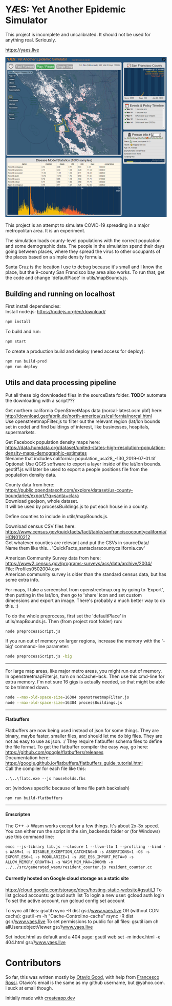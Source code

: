 # YÆS: Yet Another Epidemic Simulator
This project is incomplete and uncalibrated. It should not be used for anything real. Seriously.

https://yaes.live

![Screenshot of the simulator](screenshots/EpidemicSim09.png)

This project is an attempt to simulate COVID-19 spreading in a major metropolitan area. It is an experiment.

The simulation loads county-level populations with the correct population and some demographic data. The people in the simulation spend their days going between places, where they spread the virus to other occupants of the places based on a simple density formula.

Santa Cruz is the location I use to debug because it's small and I know the place, but the 9-county San Francisco bay area also works. To run that, get the code and change 'defaultPlace' in utils/mapBounds.js.

## Building and running on localhost

First install dependencies:  
Install node.js: https://nodejs.org/en/download/
```sh
npm install
```

To build and run:

```sh
npm start
```

To create a production build and deploy (need access for deploy):

```sh
npm run build-prod
npm run deploy
```

## Utils and data processing pipeline
Put all these big downloaded files in the sourceData folder. **TODO:** automate the downloading with a script???

Get northern california OpenStreetMaps data (norcal-latest.osm.pbf) here: http://download.geofabrik.de/north-america/us/california/norcal.html  
Use openstreetmapFilter.js to filter out the relevant region (lat/lon bounds set in code) and find buildings of interest, like businesses, hospitals, supermarkets.  

Get Facebook population density maps here: https://data.humdata.org/dataset/united-states-high-resolution-population-density-maps-demographic-estimates  
filename that includes california: population_usa28_-130_2019-07-01.tif  
Optional: Use QGIS software to export a layer inside of the lat/lon bounds.  
geotiff.js will later be used to export a people positions file from the population density data.  

County data from here: https://public.opendatasoft.com/explore/dataset/us-county-boundaries/export/?q=santa+clara  
Download geojson, whole dataset.  
It will be used by processBuildings.js to put each house in a county.  

Define counties to include in utils/mapBounds.js.

Download census CSV files here: https://www.census.gov/quickfacts/fact/table/sanfranciscocountycalifornia/HCN010212  
Get whatever counties are relevant and put the CSVs in sourceData/  
Name them like this... 'QuickFacts_santaclaracountycalifornia.csv'  

American Community Survey data from here: https://www2.census.gov/programs-surveys/acs/data/archive/2004/  
File: Profiles0502004.csv  
American community survey is older than the standard census data, but has some extra info.  

For maps, I take a screenshot from openstreetmap.org by going to 'Export', then putting in the lat/lon, then go to 'share' icon and set custom dimensions and export an image. There's probably a much better way to do this. :)  

To do the whole preprocess, first set the 'defaultPlace' in utils/mapBounds.js. Then (from project root folder) run:
```sh
node preprocessScript.js
```
If you run out of memory on larger regions, increase the memory with the '-big' command-line parameter:
```sh
node preprocessScript.js -big
```

-----------------------

For large map areas, like major metro areas, you might run out of memory. In openstreetmapFilter.js, turn on noCacheHack. Then use this cmd-line for extra memory. I'm not sure 16 gigs is actually needed, so that might be able to be trimmed down.

```sh
node --max-old-space-size=16384 openstreetmapFilter.js
node --max-old-space-size=16384 processBuildings.js
```

-----------------------
#### Flatbuffers
Flatbuffers are now being used instead of json for some things. They are binary, maybe faster, smaller files, and should let me do big files. They are not as easy to use as json. :/ They require flatbuffer schema files to define the file format. To get the flatbuffer compiler the easy way, go here:  
https://github.com/google/flatbuffers/releases  
Documentation here:  
https://google.github.io/flatbuffers/flatbuffers_guide_tutorial.html  
Call the compiler for each file like this:  
```
..\..\flatc.exe --js households.fbs
```
or: (windows specific because of lame file path backslash)  
```
npm run build-flatbuffers
```

-----------------------
#### Emscripten
The C++ -> Wasm works except for a few things. It's about 2x-3x speed.  
You can either run the script in the sim_backends folder or (for Windows) use this command line:
```
emcc --js-library lib.js --closure 1 --llvm-lto 1 --profiling --bind -s WASM=1 -s DISABLE_EXCEPTION_CATCHING=0 -s ASSERTIONS=1 -O3 -s EXPORT_ES6=1 -s MODULARIZE=1 -s USE_ES6_IMPORT_META=0 -s ALLOW_MEMORY_GROWTH=1 -s WASM_MEM_MAX=2000Mb -o ../../src/generated_wasm/resident_counter.js resident_counter.cc
```

#### Currently hosted on Google cloud storage as a static site
https://cloud.google.com/storage/docs/hosting-static-website#gsutil_1
To list gcloud accounts:
gcloud auth list
To login a new user:
gcloud auth login
To set the active account, run
gcloud config set account <account>

To sync all files:
gsutil rsync -R dist gs://www.yaes.live
OR (without CDN cache):
gsutil -m -h "Cache-Control:no-cache" rsync -R dist gs://www.yaes.live
To set permissions to public for all files:
gsutil iam ch allUsers:objectViewer gs://www.yaes.live

Set index.html as default and a 404 page:
gsutil web set -m index.html -e 404.html gs://www.yaes.live


# Contributors

So far, this was written mostly by [Otavio Good](https://github.com/otaviogood), with help from [Francesco Rossi](https://github.com/redsh).
Otavio's email is the same as my github username, but @yahoo.com. I suck at email though.


Initially made with [createapp.dev](https://createapp.dev/)

